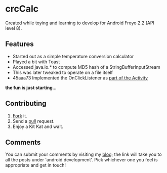 crcCalc
=======

Created while toying and learning to develop for Android Froyo 2.2 (API level 8).

Features
--------

* Started out as a simple temperature conversion calculator 
* Played a bit with Toast
* Accessed java.io.* to compute MD5 hash of a StringBufferInputStream
* This was later tweaked to operate on a file itself
* 45aaa73 Implemented the OnClickListener as [part of the Activity]

[part of the Activity]: http://www.stealthcopter.com/blog/2010/04/android-grouping-onclicklisteners-together-by-implementation-in-an-activity/

**the fun is just starting**...

Contributing
------------

1. [Fork] it.
2. Send a [pull] request.
3. Enjoy a Kit Kat and wait.

[Fork]: http://help.github.com/forking/
[pull]: http://help.github.com/pull-requests/
[1]: https://github.com/bsodmike/crcCalc/issues

Comments
--------

You can submit your comments by visiting my [blog]; the link will take you to all the posts under 'android development'.  Pick whichever one you feel is appropriate and get in touch!

[blog]: http://blog.bsodmike.com/tag/android-development/